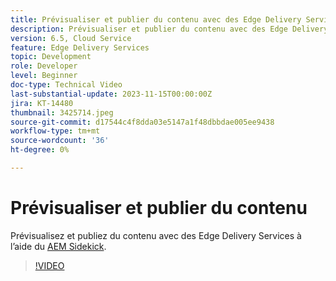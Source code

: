 ```yaml
---
title: Prévisualiser et publier du contenu avec des Edge Delivery Services
description: Prévisualiser et publier du contenu avec des Edge Delivery Services avec le AEM Sidekick
version: 6.5, Cloud Service
feature: Edge Delivery Services
topic: Development
role: Developer
level: Beginner
doc-type: Technical Video
last-substantial-update: 2023-11-15T00:00:00Z
jira: KT-14480
thumbnail: 3425714.jpeg
source-git-commit: d17544c4f8dda03e5147a1f48dbbdae005ee9438
workflow-type: tm+mt
source-wordcount: '36'
ht-degree: 0%

---
```



# Prévisualiser et publier du contenu

Prévisualisez et publiez du contenu avec des Edge Delivery Services à l’aide du [AEM Sidekick](./sidekick.md).

>[!VIDEO](https://video.tv.adobe.com/v/3425714/?learn=on)

